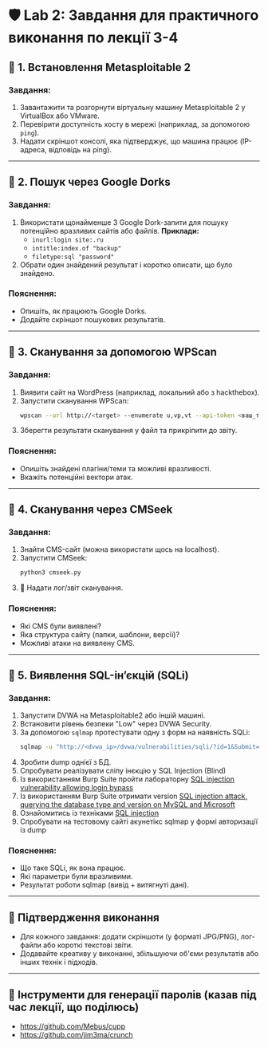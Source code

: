 # 🛡️ Lab 2: Завдання для практичного виконання по лекції 3-4 

## 💽 1. Встановлення Metasploitable 2 

### Завдання:
1. Завантажити та розгорнути віртуальну машину Metasploitable 2 у VirtualBox або VMware.
2. Перевірити доступність хосту в мережі (наприклад, за допомогою `ping`).
3. Надати скріншот консолі, яка підтверджує, що машина працює (IP-адреса, відповідь на ping).

---

## 🔎 2. Пошук через Google Dorks 

### Завдання:
1. Використати щонайменше 3 Google Dork-запити для пошуку потенційно вразливих сайтів або файлів.
   **Приклади:**
   - `inurl:login site:.ru`
   - `intitle:index.of "backup"`
   - `filetype:sql "password"`
2. Обрати один знайдений результат і коротко описати, що було знайдено.

### Пояснення:
- Опишіть, як працюють Google Dorks.
- Додайте скріншот пошукових результатів.

---

## 🔦 3. Сканування за допомогою WPScan

### Завдання:
1. Виявити сайт на WordPress (наприклад, локальний або з hackthebox).
2. Запустити сканування WPScan:
   ```bash
   wpscan --url http://<target> --enumerate u,vp,vt --api-token <ваш_токен>
   ```
3. Зберегти результати сканування у файл та прикріпити до звіту.

### Пояснення:
- Опишіть знайдені плагіни/теми та можливі вразливості.
- Вкажіть потенційні вектори атак.

---

## 🔦 4. Сканування через CMSeek

### Завдання:
1. Знайти CMS-сайт (можна використати щось на localhost).
2. Запустити CMSeek:
   ```bash
   python3 cmseek.py
   ```
3. 📝 Надати лог/звіт сканування.

### Пояснення:
- Які CMS були виявлені?
- Яка структура сайту (папки, шаблони, версії)?
- Можливі атаки на виявлену CMS.

---

## 🔹 5. Виявлення SQL-інʼєкцій (SQLi)

### Завдання:
1. Запустити DVWA на Metasploitable2 або іншій машині.
2. Встановити рівень безпеки "Low" через DVWA Security.
3. За допомогою `sqlmap` протестувати одну з форм на наявність SQLi:
   ```bash
   sqlmap -u "http://<dvwa_ip>/dvwa/vulnerabilities/sqli/?id=1&Submit=Submit" --cookie="security=low; PHPSESSID=<your_id>" --batch 
   ```
4. Зробити dump однієї з БД.
5. Спробувати реалізувати сліпу інєкцію у SQL Injection (Blind)
6. Із використанням Burp Suite пройти лабораторну [SQL injection vulnerability allowing login bypass](https://portswigger.net/web-security/sql-injection/lab-login-bypass)
7. Із використанням Burp Suite отримати version [SQL injection attack, querying the database type and version on MySQL and Microsoft](https://portswigger.net/web-security/sql-injection/examining-the-database/lab-querying-database-version-mysql-microsoft)
8. Ознайомитись із техніками [SQL injection](https://portswigger.net/web-security/all-labs#sql-injection)
9. Спробувати на тестовому сайті акунетікс sqlmap у формі авторизації із dump

### Пояснення:
- Що таке SQLi, як вона працює.
- Які параметри були вразливими.
- Результат роботи sqlmap (вивід + витягнуті дані).

---

## 📸 Підтвердження виконання

- Для кожного завдання: додати скріншоти (у форматі JPG/PNG), лог-файли або короткі текстові звіти.
- Додавайте креативу у виконанні, збільшуючи об'єми результатів або інших технік і підходів.

---

## 🔑 Інструменти для генерації паролів (казав під час лекції, що поділюсь) 

- https://github.com/Mebus/cupp
- https://github.com/jim3ma/crunch

